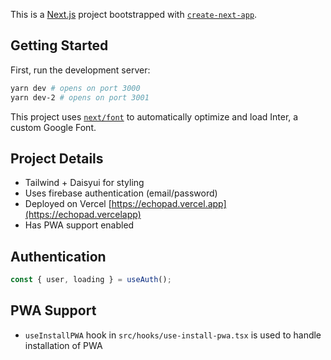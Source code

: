 This is a [Next.js](https://nextjs.org/) project bootstrapped with [`create-next-app`](https://github.com/vercel/next.js/tree/canary/packages/create-next-app).

## Getting Started

First, run the development server:

```bash
yarn dev # opens on port 3000
yarn dev-2 # opens on port 3001
```

This project uses [`next/font`](https://nextjs.org/docs/basic-features/font-optimization) to automatically optimize and load Inter, a custom Google Font.

## Project Details

- Tailwind + Daisyui for styling
- Uses firebase authentication (email/password)
- Deployed on Vercel [https://echopad.vercel.app](https://echopad.vercelapp)
- Has PWA support enabled

## Authentication

```js
const { user, loading } = useAuth();
```

## PWA Support

- `useInstallPWA` hook in `src/hooks/use-install-pwa.tsx` is used to handle installation of PWA
